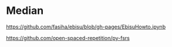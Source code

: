 # Median

https://github.com/fasiha/ebisu/blob/gh-pages/EbisuHowto.ipynb

https://github.com/open-spaced-repetition/py-fsrs


